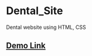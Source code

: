 # Dental_Site
Dental website using HTML, CSS

## **[Demo Link](https://peterpain01.github.io/basic-html-03/)**
